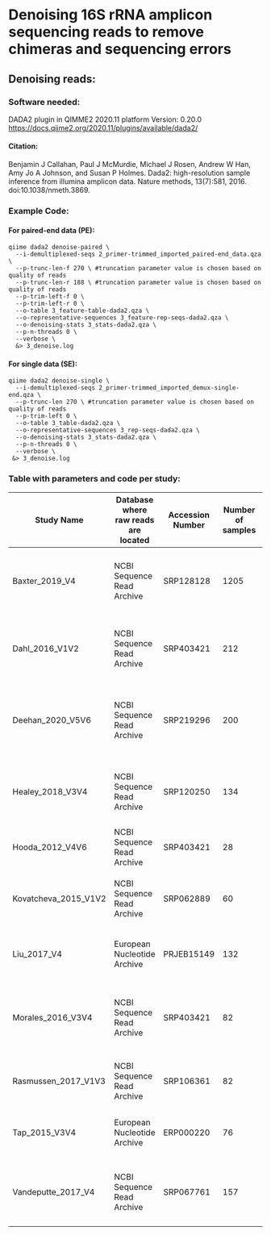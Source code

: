 

# Denoising 16S rRNA amplicon sequencing reads to remove chimeras and sequencing errors

## Denoising reads:
### Software needed:
DADA2 plugin in QIMME2 2020.11 platform
Version: 0.20.0
https://docs.qiime2.org/2020.11/plugins/available/dada2/
#### Citation: 
Benjamin J Callahan, Paul J McMurdie, Michael J Rosen, Andrew W Han, Amy Jo A Johnson, and Susan P Holmes. Dada2: high-resolution sample inference from illumina amplicon data. Nature methods, 13(7):581, 2016. doi:10.1038/nmeth.3869.


### Example Code:
#### For paired-end data (PE):
```
qiime dada2 denoise-paired \
  --i-demultiplexed-seqs 2_primer-trimmed_imported_paired-end_data.qza \
  --p-trunc-len-f 270 \ #truncation parameter value is chosen based on quality of reads
  --p-trunc-len-r 188 \ #truncation parameter value is chosen based on quality of reads
  --p-trim-left-f 0 \
  --p-trim-left-r 0 \
  --o-table 3_feature-table-dada2.qza \
  --o-representative-sequences 3_feature-rep-seqs-dada2.qza \
  --o-denoising-stats 3_stats-dada2.qza \
  --p-n-threads 0 \
  --verbose \
  &> 3_denoise.log

```

#### For single data (SE):
```
qiime dada2 denoise-single \
  --i-demultiplexed-seqs 2_primer-trimmed_imported_demux-single-end.qza \
  --p-trunc-len 270 \ #truncation parameter value is chosen based on quality of reads
  --p-trim-left 0 \
  --o-table 3_table-dada2.qza \
  --o-representative-sequences 3_rep-seqs-dada2.qza \
  --o-denoising-stats 3_stats-dada2.qza \
  --p-n-threads 0 \
  --verbose \
 &> 3_denoise.log

```
### Table with parameters and code per study:

| Study Name | Database where raw reads are located | Accession Number | Number of samples | Illumina platform used | Single or paired end data | Primers used | Denoise DADA2 paremeters |
| --- | --- | --- | --- | --- | --- | --- | --- |
| Baxter_2019_V4 | NCBI Sequence Read Archive | SRP128128 | 1205 | Illumina MiSeq | paired | GTGCCAGCMGCCGCGGTAA...ATTAGAWACCCBDGTAGTCC | `qiime dada2 denoise-paired --i-demultiplexed-seqs 1_imported_paired-end_data.qza --p-trunc-len-f 220 --p-trunc-len-r 200 --p-trim-left-f 0 --p-trim-left-r 0` |
Dahl_2016_V1V2 | NCBI Sequence Read Archive | SRP403421 | 212 | Illumina MiSeq | paired | AGMGTTYGATYMTGGCTCAG...ACTCCTACGGGAGGCAGC | `qiime dada2 denoise-paired  --i-demultiplexed-seqs 1_imported_paired-end_data.qza  --p-trunc-len-f 210 --p-trunc-len-r 205  --p-trim-left-f 0  --p-trim-left-r 0` |
Deehan_2020_V5V6 | NCBI Sequence Read Archive | SRP219296 | 200 | Illumina MiSeq | paired | RGGATTAGATACCC...AGGTGNTGCATGGYYGTCG | `qiime dada2 denoise-paired  --i-demultiplexed-seqs 2_primer-trimmed_imported_paired-end_data.qza  --p-trunc-len-f 212 --p-trunc-len-r 185  --p-trim-left-f 0 --p-trim-left-r 0` |
Healey_2018_V3V4 | NCBI Sequence Read Archive | SRP120250 | 134 | Illumina MiSeq | paired | CGGGAGGCAGCAG...ATTAGAWACCCBDGTA | `qiime dada2 denoise-paired --i-demultiplexed-seqs 1_imported_paired-end_data.qza --p-trunc-len-f 250 --p-trunc-len-r 230 --p-trim-left-f 0 --p-trim-left-r 0` |
Hooda_2012_V4V6 | NCBI Sequence Read Archive | SRP403421 | 28 | 454 titanium technology | single | GTGCCAGCMGCNGCGG...GGGTTNCGNTCGTTG | `qiime dada2 denoise-pyro --i-demultiplexed-seqs 3_imported_single-end_data.qza --p-trunc-len 303 --p-trim-left 0 `|
Kovatcheva_2015_V1V2 | NCBI Sequence Read Archive | SRP062889 | 60 | 454/Roche pyrosequencing | single | TGCTGCCTCCCGTAGGAGT...CTGAGCCAKGATCAAACTCT | `qiime dada2 denoise-single --i-demultiplexed-seqs 2_primer-trimmed_imported_single-end_data.qza --p-trunc-len 191 --p-trim-left 0` |
Liu_2017_V4 | European Nucleotide Archive | PRJEB15149 | 132 | Ion Torrent | single | GTGTGCCAGCMGCCGCGGTAA...ATTAGAWACCCBDGTAGTCCGG | `qiime dada2 denoise-pyro --i-demultiplexed-seqs 2_primer-trimmed_imported_single-end_data.qza --p-trunc-len 232 --p-trim-left 0` |
Morales_2016_V3V4 | NCBI Sequence Read Archive | SRP403421 | 82 | Illumina MiSeq | paired | CCTACGGGNGGCWGCAG...GGATTAGATACCCBDGTAGTC | `qiime dada2 denoise-paired --i-demultiplexed-seqs 2_primer-trimmed_imported_paired-end_data.qza --p-trunc-len-f 270 --p-trunc-len-r 188 --p-trim-left-f 0 --p-trim-left-r 0` |
Rasmussen_2017_V1V3 | NCBI Sequence Read Archive | SRP106361 | 82 | Roche 454 GS FLX pyrosequencing | single | GAGTTTGATCNTGGCTCAG...CAGCMGCCGCNGTAANAC | `qiime dada2 denoise-pyro --i-demultiplexed-seqs 2_primer-trimmed_imported_single-end_data.qza --p-trunc-len 175 --p-trim-left 0` |
Tap_2015_V3V4 | European Nucleotide Archive | ERP000220 | 76 | 454/Roche pyrosequencing | single | TACGGRAGGCAGCAG...ATTAGATACCCTGGTAGTCC | `qiime dada2 denoise-pyro --i-demultiplexed-seqs 2_primer-trimmed_imported_single-end_data.qza --p-trunc-len 224 --p-trim-left 0` |
Vandeputte_2017_V4 | NCBI Sequence Read Archive | SRP067761 | 157 | Illumina MiSeq | paired | GTGCCAGCMGCCGCGGTAA...ATTAGAWACCCBDGTAGTCC | `qiime dada2 denoise-paired --i-demultiplexed-seqs 1_imported_paired-end_data.qza --p-trunc-len-f 211 --p-trunc-len-r 108 --p-trim-left-f 0 --p-trim-left-r 0` |


